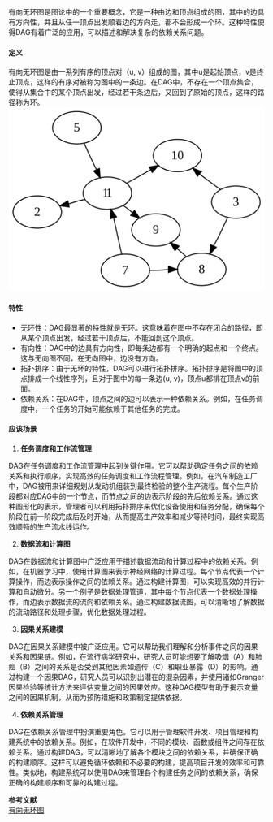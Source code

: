 有向无环图是图论中的一个重要概念，它是一种由边和顶点组成的图，其中的边具有方向性，并且从任一顶点出发顺着边的方向走，都不会形成一个环。这种特性使得DAG有着广泛的应用，可以描述和解决复杂的依赖关系问题。

#### 定义
有向无环图是由一系列有序的顶点对（u, v）组成的图，其中u是起始顶点，v是终止顶点，这样的有序对被称为图中的一条边。在DAG中，不存在一个顶点集合，使得从集合中的某个顶点出发，经过若干条边后，又回到了原始的顶点，这样的路径称为环。
![image.png](./assets/1713237399624-5baa9079-82b1-48c7-9396-fec36541b4d9.png)


#### 特性

- 无环性：DAG最显著的特性就是无环。这意味着在图中不存在闭合的路径，即从某个顶点出发，经过若干顶点后，不能回到这个顶点。
- 有向性：DAG中的边具有方向性，即每条边都有一个明确的起点和一个终点。这与无向图不同，在无向图中，边没有方向。
- 拓扑排序：由于无环的特性，DAG可以进行拓扑排序。拓扑排序是将图中的顶点排成一个线性序列，且对于图中的每一条边(u, v)，顶点u都排在顶点v的前面。
- 依赖关系：在DAG中，顶点之间的边可以表示一种依赖关系。例如，在任务调度中，一个任务的开始可能依赖于其他任务的完成。


#### 应该场景

1. **任务调度和工作流管理**

DAG在任务调度和工作流管理中起到关键作用。它可以帮助确定任务之间的依赖关系和执行顺序，实现高效的任务调度和工作流程管理。例如，在汽车制造工厂中，DAG被用来详细规划从发动机组装到最终检验的整个生产流程。每个生产阶段都对应DAG中的一个节点，而节点之间的边表示阶段的先后依赖关系。通过这种图形化的表示，管理者可以利用拓扑排序来优化设备使用和任务分配，确保每个阶段在前一阶段完成后及时开始，从而提高生产效率和减少等待时间，最终实现高效顺畅的生产流水线运作。

2. **数据流和计算图**

DAG在数据流和计算图中广泛应用于描述数据流动和计算过程中的依赖关系。例如，在机器学习中，使用计算图来表示神经网络的计算过程。每个节点代表一个计算操作，而边表示操作之间的依赖关系。通过构建计算图，可以实现高效的并行计算和自动微分。另一个例子是数据处理管道，其中每个节点代表一个数据处理操作，而边表示数据流的流向和依赖关系。通过构建数据流图，可以清晰地了解数据的流动路径和处理步骤，优化数据处理过程。

3. **因果关系建模**

DAG在因果关系建模中被广泛应用。它可以帮助我们理解和分析事件之间的因果关系和因果链。例如，在流行病学研究中，研究人员可能想要了解吸烟（A）和肺癌（B）之间的关系是否受到其他因素如遗传（C）和职业暴露（D）的影响。通过构建一个因果DAG，研究人员可以识别出潜在的混杂因素，并使用诸如Granger因果检验等统计方法来评估变量之间的因果效应。这种DAG模型有助于揭示变量之间的因果机制，从而为预防措施和政策制定提供依据。

4. **依赖关系管理**

DAG在依赖关系管理中扮演重要角色。它可以用于管理软件开发、项目管理和构建系统中的依赖关系。例如，在软件开发中，不同的模块、函数或组件之间存在依赖关系。通过构建DAG，可以清晰地了解各个模块之间的依赖关系，并确保正确的构建顺序。这样可以避免循环依赖和不必要的构建，提高项目开发的效率和可靠性。类似地，构建系统可以使用DAG来管理各个构建任务之间的依赖关系，确保正确的构建顺序和可靠的构建过程。

**参考文献**<br />[有向无环图](https://zh.wikipedia.org/zh-cn/%E6%9C%89%E5%90%91%E6%97%A0%E7%8E%AF%E5%9B%BE)
